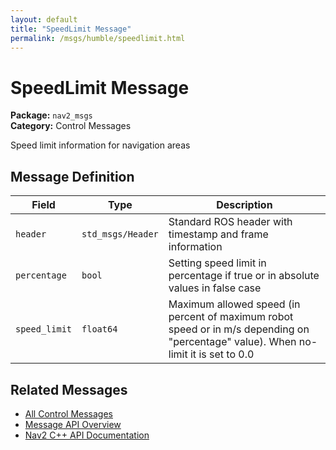 ```yaml
---
layout: default
title: "SpeedLimit Message"
permalink: /msgs/humble/speedlimit.html
---
```


# SpeedLimit Message

**Package:** `nav2_msgs`  
**Category:** Control Messages

Speed limit information for navigation areas

## Message Definition

| Field | Type | Description |
|-------|------|-------------|
| `header` | `std_msgs/Header` | Standard ROS header with timestamp and frame information |
| `percentage` | `bool` | Setting speed limit in percentage if true or in absolute values in false case |
| `speed_limit` | `float64` | Maximum allowed speed (in percent of maximum robot speed or in m/s depending on "percentage" value). When no-limit it is set to 0.0 |



## Related Messages

- [All Control Messages](/humble/msgs/index.html#control-messages)
- [Message API Overview](/humble/msgs/index.html)
- [Nav2 C++ API Documentation](/humble/html/index.html)
